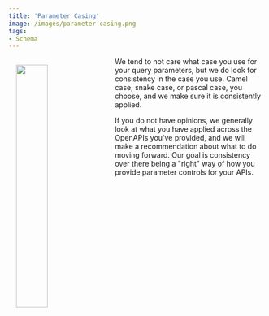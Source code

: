 ```yaml
---
title: 'Parameter Casing'
image: /images/parameter-casing.png
tags:
- Schema
---
```

<p><img src="{{ page.image }}" width="35%" align="left" style="padding: 15px;"></p>
We tend to not care what case you use for your query parameters, but we do look for consistency in the case you use. Camel case, snake case, or pascal case, you choose, and we make sure it is consistently applied.

If you do not have opinions, we generally look at what you have applied across the OpenAPIs you've provided, and we will make a recommendation about what to do moving forward. Our goal is consistency over there being a "right" way of how you provide parameter controls for your APIs.